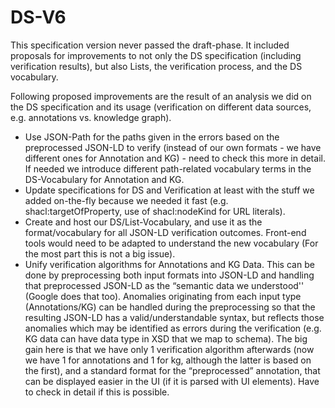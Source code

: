 # DS-V6

This specification version never passed the draft-phase. It included proposals for improvements to not only the DS specification \(including verification results\), but also Lists, the verification process, and the DS vocabulary.

Following proposed improvements are the result of an analysis we did on the DS specification and its usage \(verification on different data sources, e.g. annotations vs. knowledge graph\).

* Use JSON-Path for the paths given in the errors based on the preprocessed JSON-LD to verify \(instead of our own formats - we have different ones for Annotation and KG\) - need to check this more in detail. If needed we introduce different path-related vocabulary terms in the DS-Vocabulary for Annotation and KG.
* Update specifications for DS and Verification at least with the stuff we added on-the-fly because we needed it fast \(e.g. shacl:targetOfProperty, use of shacl:nodeKind for URL literals\).
* Create and host our DS/List-Vocabulary, and use it as the format/vocabulary for all JSON-LD verification outcomes. Front-end tools would need to be adapted to understand the new vocabulary \(For the most part this is not a big issue\).
* Unify verification algorithms for Annotations and KG Data. This can be done by preprocessing both input formats into JSON-LD and handling that preprocessed JSON-LD as the “semantic data we understood'' \(Google does that too\). Anomalies originating from each input type \(Annotations/KG\) can be handled during the preprocessing so that the resulting JSON-LD has a valid/understandable syntax, but reflects those anomalies which may be identified as errors during the verification \(e.g. KG data can have data type in XSD that we map to schema\). The big gain here is that we have only 1 verification algorithm afterwards \(now we have 1 for annotations and 1 for kg, although the latter is based on the first\), and a standard format for the “preprocessed” annotation, that can be displayed easier in the UI \(if it is parsed with UI elements\). Have to check in detail if this is possible.

